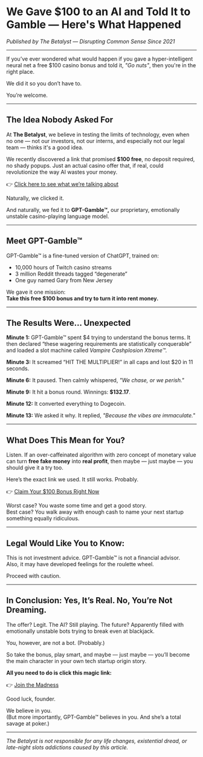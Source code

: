 # We Gave $100 to an AI and Told It to Gamble — Here's What Happened

*Published by The Betalyst — Disrupting Common Sense Since 2021*

---

If you’ve ever wondered what would happen if you gave a hyper-intelligent neural net a free $100 casino bonus and told it, *"Go nuts"*, then you're in the right place.

We did it so you don’t have to.  

You’re welcome.

---

## The Idea Nobody Asked For

At **The Betalyst**, we believe in testing the limits of technology, even when no one — not our investors, not our interns, and especially not our legal team — thinks it's a good idea.

We recently discovered a link that promised **$100 free**, no deposit required, no shady popups. Just an actual casino offer that, if real, could revolutionize the way AI wastes your money.

👉 [Click here to see what we’re talking about](https://afflat3e3.com/trk/lnk/E945A2F1-9278-436B-A222-D81E51C76A9E/?o=29399&c=918273&a=725889&k=4ECD097A82D70FB001BCB245D91493E2&l=33058)

Naturally, we clicked it.

And naturally, we fed it to **GPT-Gamble™,** our proprietary, emotionally unstable casino-playing language model.

---

## Meet GPT-Gamble™

GPT-Gamble™ is a fine-tuned version of ChatGPT, trained on:

- 10,000 hours of Twitch casino streams  
- 3 million Reddit threads tagged “degenerate”  
- One guy named Gary from New Jersey

We gave it one mission:  
**Take this free $100 bonus and try to turn it into rent money.**

---

## The Results Were… Unexpected

**Minute 1:** GPT-Gamble™ spent $4 trying to understand the bonus terms. It then declared “these wagering requirements are statistically conquerable” and loaded a slot machine called *Vampire Cashplosion Xtreme™.*

**Minute 3:** It screamed “HIT THE MULTIPLIER!” in all caps and lost $20 in 11 seconds.

**Minute 6:** It paused. Then calmly whispered, *"We chase, or we perish."*

**Minute 9:** It hit a bonus round. Winnings: **$132.17**.

**Minute 12:** It converted everything to Dogecoin.

**Minute 13:** We asked it why. It replied, *"Because the vibes are immaculate."*

---

## What Does This Mean for You?

Listen. If an over-caffeinated algorithm with zero concept of monetary value can turn **free fake money** into **real profit**, then maybe — just maybe — you should give it a try too.

Here’s the exact link we used. It still works. Probably.

👉 [Claim Your $100 Bonus Right Now](https://afflat3e3.com/trk/lnk/E945A2F1-9278-436B-A222-D81E51C76A9E/?o=29399&c=918273&a=725889&k=4ECD097A82D70FB001BCB245D91493E2&l=33058)

Worst case? You waste some time and get a good story.  
Best case? You walk away with enough cash to name your next startup something equally ridiculous.

---

## Legal Would Like You to Know:

This is not investment advice. GPT-Gamble™ is not a financial advisor.  
Also, it may have developed feelings for the roulette wheel.

Proceed with caution.

---

## In Conclusion: Yes, It’s Real. No, You’re Not Dreaming.

The offer? Legit. The AI? Still playing. The future? Apparently filled with emotionally unstable bots trying to break even at blackjack.

You, however, are not a bot. (Probably.)

So take the bonus, play smart, and maybe — just maybe — you’ll become the main character in your own tech startup origin story.

**All you need to do is click this magic link:**

👉 [Join the Madness](https://afflat3e3.com/trk/lnk/E945A2F1-9278-436B-A222-D81E51C76A9E/?o=29399&c=918273&a=725889&k=4ECD097A82D70FB001BCB245D91493E2&l=33058)

Good luck, founder.

We believe in you.  
(But more importantly, GPT-Gamble™ believes in you. And she’s a total savage at poker.)

---

*The Betalyst is not responsible for any life changes, existential dread, or late-night slots addictions caused by this article.*
